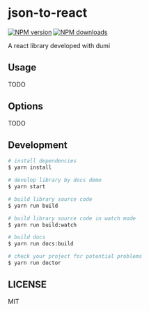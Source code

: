# json-to-react

[![NPM version](https://img.shields.io/npm/v/json-to-react.svg?style=flat)](https://npmjs.org/package/json-to-react)
[![NPM downloads](http://img.shields.io/npm/dm/json-to-react.svg?style=flat)](https://npmjs.org/package/json-to-react)

A react library developed with dumi

## Usage

TODO

## Options

TODO

## Development

```bash
# install dependencies
$ yarn install

# develop library by docs demo
$ yarn start

# build library source code
$ yarn run build

# build library source code in watch mode
$ yarn run build:watch

# build docs
$ yarn run docs:build

# check your project for potential problems
$ yarn run doctor
```

## LICENSE

MIT
